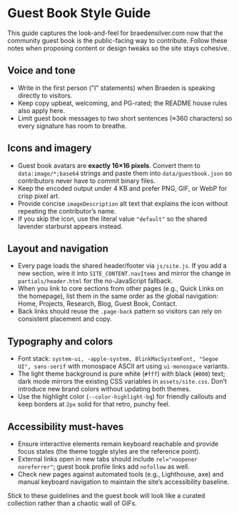 # Guest Book Style Guide

This guide captures the look-and-feel for braedensilver.com now that the community guest book is the public-facing way to contribute. Follow these notes when proposing content or design tweaks so the site stays cohesive.

## Voice and tone
- Write in the first person ("I" statements) when Braeden is speaking directly to visitors.
- Keep copy upbeat, welcoming, and PG-rated; the README house rules also apply here.
- Limit guest book messages to two short sentences (≈360 characters) so every signature has room to breathe.

## Icons and imagery
- Guest book avatars are **exactly 16×16 pixels**. Convert them to `data:image/*;base64` strings and paste them into `data/guestbook.json` so contributors never have to commit binary files.
- Keep the encoded output under 4&nbsp;KB and prefer PNG, GIF, or WebP for crisp pixel art.
- Provide concise `imageDescription` alt text that explains the icon without repeating the contributor’s name.
- If you skip the icon, use the literal value `"default"` so the shared lavender starburst appears instead.

## Layout and navigation
- Every page loads the shared header/footer via `js/site.js`. If you add a new section, wire it into `SITE_CONTENT.navItems` and mirror the change in `partials/header.html` for the no-JavaScript fallback.
- When you link to core sections from other pages (e.g., Quick Links on the homepage), list them in the same order as the global navigation: Home, Projects, Research, Blog, Guest Book, Contact.
- Back links should reuse the `.page-back` pattern so visitors can rely on consistent placement and copy.

## Typography and colors
- Font stack: `system-ui, -apple-system, BlinkMacSystemFont, "Segoe UI", sans-serif` with monospace ASCII art using `ui-monospace` variants.
- The light theme background is pure white (`#fff`) with black (`#000`) text; dark mode mirrors the existing CSS variables in `assets/site.css`. Don’t introduce new brand colors without updating both themes.
- Use the highlight color (`--color-highlight-bg`) for friendly callouts and keep borders at `2px` solid for that retro, punchy feel.

## Accessibility must-haves
- Ensure interactive elements remain keyboard reachable and provide focus states (the theme toggle styles are the reference point).
- External links open in new tabs should include `rel="noopener noreferrer"`; guest book profile links add `nofollow` as well.
- Check new pages against automated tools (e.g., Lighthouse, axe) and manual keyboard navigation to maintain the site’s accessibility baseline.

Stick to these guidelines and the guest book will look like a curated collection rather than a chaotic wall of GIFs.
